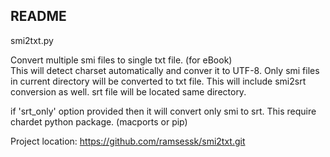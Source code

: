 README
------

smi2txt.py

Convert multiple smi files to single txt file. (for eBook)  
This will detect charset automatically and conver it to UTF-8.
Only smi files in current directory will be converted to txt file.
This will include smi2srt conversion as well. srt file will be located same 
directory.

if 'srt_only' option provided then it will convert only smi to srt.
This require chardet python package. (macports or pip)

Project location:
https://github.com/ramsessk/smi2txt.git

